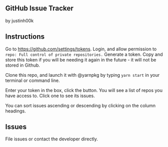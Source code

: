 ## GitHub Issue Tracker
by justinh00k

## Instructions
Go to https://github.com/settings/tokens. Login, and allow permission to `repo: Full control of private repositories.` Generate a token. Copy and store this token if you will be needing it again in the future - it will not be stored in Github.

Clone this repo, and launch it with @yarnpkg by typing `yarn start` in your terminal or command line.

Enter your token in the box, click the button. You will see a list of repos you have access to. Click one to see its issues.

You can sort issues ascending or descending by clicking on the column headings.

## Issues
File issues or contact the developer directly.